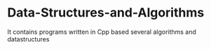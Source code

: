# Data-Structures-and-Algorithms
It contains programs written in Cpp based several algorithms and datastructures
